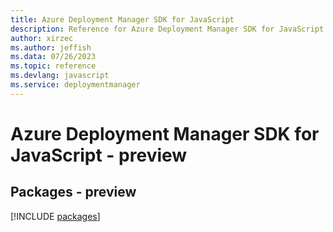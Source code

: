 ```yaml
---
title: Azure Deployment Manager SDK for JavaScript
description: Reference for Azure Deployment Manager SDK for JavaScript
author: xirzec
ms.author: jeffish
ms.data: 07/26/2023
ms.topic: reference
ms.devlang: javascript
ms.service: deploymentmanager
---
```

# Azure Deployment Manager SDK for JavaScript - preview
## Packages - preview
[!INCLUDE [packages](deployment-manager-index.md)]